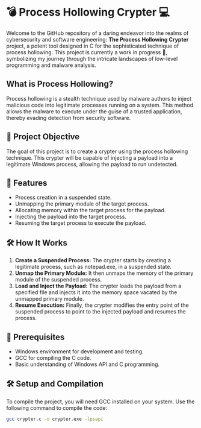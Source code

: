 # 💣 Process Hollowing Crypter 💻

Welcome to the GitHub repository of a daring endeavor into the realms of cybersecurity and software engineering: **The Process Hollowing Crypter** project, a potent tool designed in C for the sophisticated technique of process hollowing. This project is currently a work in progress 🚧, symbolizing my journey through the intricate landscapes of low-level programming and malware analysis.

## What is Process Hollowing?

Process hollowing is a stealth technique used by malware authors to inject malicious code into legitimate processes running on a system. This method allows the malware to execute under the guise of a trusted application, thereby evading detection from security software.

## 🎯 Project Objective

The goal of this project is to create a crypter using the process hollowing technique. This crypter will be capable of injecting a payload into a legitimate Windows process, allowing the payload to run undetected.

## 🚀 Features

- Process creation in a suspended state.
- Unmapping the primary module of the target process.
- Allocating memory within the target process for the payload.
- Injecting the payload into the target process.
- Resuming the target process to execute the payload.

## 🛠️ How It Works

1. **Create a Suspended Process:** The crypter starts by creating a legitimate process, such as notepad.exe, in a suspended state.
2. **Unmap the Primary Module:** It then unmaps the memory of the primary module of the suspended process.
3. **Load and Inject the Payload:** The crypter loads the payload from a specified file and injects it into the memory space vacated by the unmapped primary module.
4. **Resume Execution:** Finally, the crypter modifies the entry point of the suspended process to point to the injected payload and resumes the process.

## 🧰 Prerequisites

- Windows environment for development and testing.
- GCC for compiling the C code.
- Basic understanding of Windows API and C programming.

## 🛠️ Setup and Compilation

To compile the project, you will need GCC installed on your system. Use the following command to compile the code:

```bash
gcc crypter.c -o crypter.exe -lpsapi

